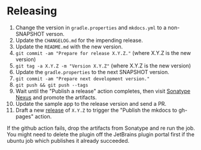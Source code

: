 Releasing
=========

 1. Change the version in `gradle.properties` and `mkdocs.yml` to a non-SNAPSHOT verson.
 2. Update the `CHANGELOG.md` for the impending release.
 3. Update the `README.md` with the new version.
 4. `git commit -am "Prepare for release X.Y.Z."` (where X.Y.Z is the new version)
 5. `git tag -a X.Y.Z -m "Version X.Y.Z"` (where X.Y.Z is the new version)
 6. Update the `gradle.properties` to the next SNAPSHOT version.
 7. `git commit -am "Prepare next development version."`
 8. `git push && git push --tags`
 9. Wait until the "Publish a release" action completes, then visit [Sonatype Nexus](https://oss.sonatype.org/) and promote the artifacts.
 10. Update the sample app to the release version and send a PR.
 11. Draft a new [release](https://docs.github.com/en/github/administering-a-repository/managing-releases-in-a-repository) of `X.Y.Z` to trigger the "Publish the mkdocs to gh-pages" action.
 
If the github action fails, drop the artifacts from Sonatype and re run the job. You might need to
delete the plugin off the JetBrains plugin portal first if the ubuntu job which publishes it
already succeeded.
